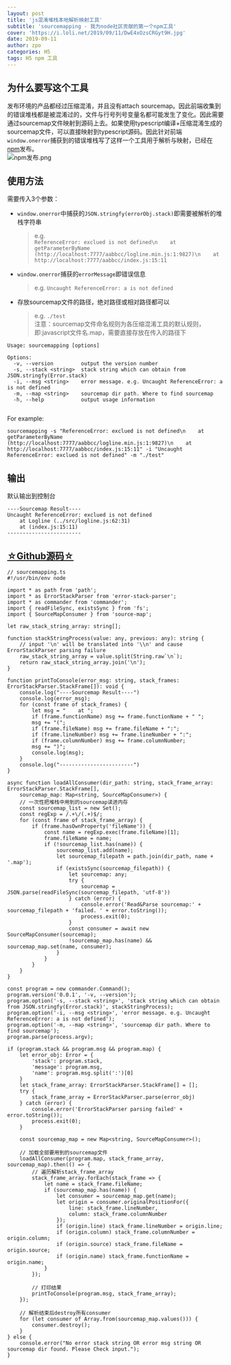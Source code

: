 ```yaml
---
layout: post
title: 'js混淆堆栈本地解析映射工具'
subtitle: 'sourcemapping - 我为node社区贡献的第一个npm工具'
cover: 'https://i.loli.net/2019/09/11/DwE4xOzsCRGyt9H.jpg'
date: 2019-09-11
author: zpo
categories: H5
tags: H5 npm 工具
---
```


## 为什么要写这个工具

发布环境的产品都经过压缩混淆，并且没有attach sourcemap。因此前端收集到的错误堆栈都是被混淆过的，文件与行号列号变量名都可能发生了变化。因此需要通过sourcemap文件映射到源码上去。如果使用typescript编译+压缩混淆生成的sourcemap文件，可以直接映射到typescript源码。因此针对前端`window.onerror`捕获到的错误堆栈写了这样一个工具用于解析与映射，已经在[npm](https://www.npmjs.com/package/sourcemapping)发布。  
![npm发布.png](https://i.loli.net/2019/09/11/ynP6tEe3Nwo9Tpb.png)

## 使用方法

需要传入3个参数：

- `window.onerror`中捕获的`JSON.stringfy(errorObj.stack)`即需要被解析的堆栈字符串
  > e.g.  
  > `ReferenceError: exclued is not defined\n    at getParameterByName (http://localhost:7777/aabbcc/logline.min.js:1:9827)\n    at http://localhost:7777/aabbcc/index.js:15:11`

- `window.onerror`捕获的`errorMessage`即错误信息
  > e.g. `Uncaught ReferenceError: a is not defined`

- 存放sourcemap文件的路径，绝对路径或相对路径都可以
  > e.g. `./test`  
  > 注意：sourcemap文件命名规则为各压缩混淆工具的默认规则，即:javascript文件名.map，需要直接存放在传入的路径下

<pre><code class="language-python">Usage: sourcemapping [options]

Options:
  -v, --version         output the version number
  -s, --stack &lt;string&gt;  stack string which can obtain from JSON.stringfy(Error.stack)
  -i, --msg &lt;string&gt;    error message. e.g. Uncaught ReferenceError: a is not defined
  -m, --map &lt;string&gt;    sourcemap dir path. Where to find sourcemap
  -h, --help            output usage information

</code></pre>

For example:

<pre><code class="language-python">sourcemapping -s "ReferenceError: exclued is not defined\n    at getParameterByName (http://localhost:7777/aabbcc/logline.min.js:1:9827)\n    at http://localhost:7777/aabbcc/index.js:15:11" -i "Uncaught ReferenceError: exclued is not defined" -m "./test"
</code></pre>

## 输出

默认输出到控制台

<pre><code class="language-python">----Sourcemap Result----
Uncaught ReferenceError: exclued is not defined
    at Logline (../src/logline.js:62:31)
    at (index.js:15:11)
------------------------
</code></pre>

## [☆Github源码☆](https://github.com/7ippo/sourcemapping)

<pre><code class="language-javascript">// sourcemapping.ts
#!/usr/bin/env node

import * as path from 'path';
import * as ErrorStackParser from 'error-stack-parser';
import * as commander from 'commander';
import { readFileSync, existsSync } from 'fs';
import { SourceMapConsumer } from 'source-map';

let raw_stack_string_array: string[];

function stackStringProcess(value: any, previous: any): string {
    // input '\n' will be translated into '\\n' and cause ErrorStackParser parsing failure
    raw_stack_string_array = value.split(String.raw`\n`);
    return raw_stack_string_array.join('\n');
}

function printToConsole(error_msg: string, stack_frames: ErrorStackParser.StackFrame[]): void {
    console.log("----Sourcemap Result----")
    console.log(error_msg);
    for (const frame of stack_frames) {
        let msg = "    at ";
        if (frame.functionName) msg += frame.functionName + " ";
        msg += "(";
        if (frame.fileName) msg += frame.fileName + ":";
        if (frame.lineNumber) msg += frame.lineNumber + ":";
        if (frame.columnNumber) msg += frame.columnNumber;
        msg += ")";
        console.log(msg);
    }
    console.log("------------------------")
}

async function loadAllConsumer(dir_path: string, stack_frame_array: ErrorStackParser.StackFrame[],
    sourcemap_map: Map&lt;string, SourceMapConsumer&gt;) {
    // 一次性把堆栈中用到的sourcemap读进内存
    const sourcemap_list = new Set();
    const regExp = /.+\/(.+)$/;
    for (const frame of stack_frame_array) {
        if (frame.hasOwnProperty('fileName')) {
            const name = regExp.exec(frame.fileName)[1];
            frame.fileName = name;
            if (!sourcemap_list.has(name)) {
                sourcemap_list.add(name);
                let sourcemap_filepath = path.join(dir_path, name + '.map');
                if (existsSync(sourcemap_filepath)) {
                    let sourcemap: any;
                    try {
                        sourcemap = JSON.parse(readFileSync(sourcemap_filepath, 'utf-8'))
                    } catch (error) {
                        console.error('Read&Parse sourcemap:' + sourcemap_filepath + 'failed. ' + error.toString());
                        process.exit(0);
                    }
                    const consumer = await new SourceMapConsumer(sourcemap);
                    !sourcemap_map.has(name) && sourcemap_map.set(name, consumer);
                }
            }
        }
    }
}

const program = new commander.Command();
program.version('0.0.1', '-v, --version');
program.option('-s, --stack &lt;string&gt;', 'stack string which can obtain from JSON.stringfy(Error.stack)', stackStringProcess);
program.option('-i, --msg &lt;string&gt;', 'error message. e.g. Uncaught ReferenceError: a is not defined');
program.option('-m, --map &lt;string&gt;', 'sourcemap dir path. Where to find sourcemap');
program.parse(process.argv);

if (program.stack && program.msg && program.map) {
    let error_obj: Error = {
        'stack': program.stack,
        'message': program.msg,
        'name': program.msg.split(':')[0]
    }
    let stack_frame_array: ErrorStackParser.StackFrame[] = [];
    try {
        stack_frame_array = ErrorStackParser.parse(error_obj)
    } catch (error) {
        console.error('ErrorStackParser parsing failed' + error.toString());
        process.exit(0);
    }

    const sourcemap_map = new Map&lt;string, SourceMapConsumer&gt;();

    // 加载全部要用到的sourcemap文件
    loadAllConsumer(program.map, stack_frame_array, sourcemap_map).then(() => {
        // 遍历解析stack_frame_array
        stack_frame_array.forEach(stack_frame => {
            let name = stack_frame.fileName;
            if (sourcemap_map.has(name)) {
                let consumer = sourcemap_map.get(name);
                let origin = consumer.originalPositionFor({
                    line: stack_frame.lineNumber,
                    column: stack_frame.columnNumber
                });
                if (origin.line) stack_frame.lineNumber = origin.line;
                if (origin.column) stack_frame.columnNumber = origin.column;
                if (origin.source) stack_frame.fileName = origin.source;
                if (origin.name) stack_frame.functionName = origin.name;
            }
        });

        // 打印结果
        printToConsole(program.msg, stack_frame_array);
    });

    // 解析结束后destroy所有consumer
    for (let consumer of Array.from(sourcemap_map.values())) {
        consumer.destroy();
    }
} else {
    console.error("No error stack string OR error msg string OR sourcemap dir found. Please Check input.");
}
</code></pre>
